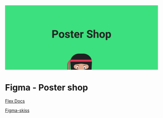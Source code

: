 ![poster](./poster.png)

# Figma - Poster shop


[Flex Docs](https://css-tricks.com/snippets/css/a-guide-to-flexbox/)

[Figma-skiss](https://www.figma.com/design/ApkqGdPVOlTaKVX6r12bGv/Poster-Shop?node-id=0-1&t=z9UfUacDEaOYwPWV-1)
